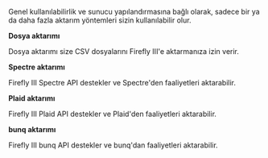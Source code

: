 Genel kullanılabilirlik ve sunucu yapılandırmasına bağlı olarak, sadece bir ya da daha fazla aktarım yöntemleri sizin kullanılabilir olur.

**Dosya aktarımı**

Dosya aktarımı size CSV dosyalarını Firefly III'e aktarmanıza izin verir.

**Spectre aktarımı**

Firefly III Spectre API destekler ve Spectre'den faaliyetleri aktarabilir.

**Plaid aktarımı**

Firefly III Plaid API destekler ve Plaid'den faaliyetleri aktarabilir.

**bunq aktarımı**

Firefly III bunq API destekler ve bunq'dan faaliyetleri aktarabilir.
